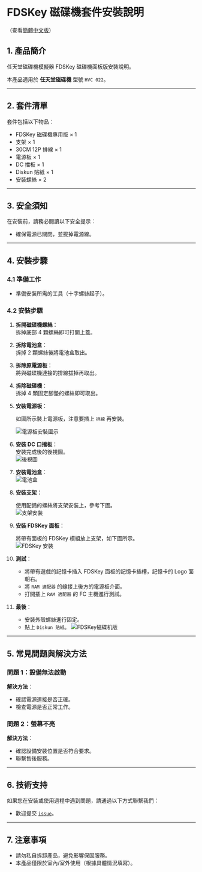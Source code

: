 # FDSKey 磁碟機套件安裝說明
（查看[簡體中文版](README.md)）

## 1. 產品簡介
任天堂磁碟機模擬器 FDSKey 磁碟機面板版安裝說明。

本產品適用於 **任天堂磁碟機** 型號 `HVC 022`。

---

## 2. 套件清單
套件包括以下物品：

- FDSKey 磁碟機專用版 × 1  
- 支架 × 1  
- 30CM 12P 排線 × 1  
- 電源板 × 1  
- DC 擋板 × 1  
- Diskun 貼紙 × 1  
- 安裝螺絲 × 2  

---

## 3. 安全須知
在安裝前，請務必閱讀以下安全提示：
- 確保電源已關閉，並拔掉電源線。

---

## 4. 安裝步驟

### 4.1 準備工作
- 準備安裝所需的工具（十字螺絲起子）。

### 4.2 安裝步驟
1. **拆開磁碟機螺絲**：  
   拆掉底部 4 顆螺絲即可打開上蓋。
   
2. **拆除電池盒**：  
   拆掉 2 顆螺絲後將電池盒取出。

3. **拆除原電源板**：  
   將與磁碟機連接的排線拔掉再取出。

4. **拆除磁碟機**：  
   拆掉 4 顆固定腳墊的螺絲即可取出。

5. **安裝電源板**：  

   如圖所示裝上電源板，注意要插上 `排線` 再安裝。

   ![電源板安裝圖示](./images/powerboard.jpg)

6. **安裝 DC 口擋板**：  
   安裝完成後的後視圖。  
   ![後視圖](./images/dc_back.jpg)

7. **安裝電池盒**：  
   ![電池盒](./images/battery.jpg)

8. **安裝支架**：  

   使用配備的螺絲將支架安裝上，參考下圖。  
   ![支架安裝](./images/stand.jpg)

9. **安裝 FDSKey 面板**：  

   將帶有面板的 FDSKey 模組放上支架，如下圖所示。  
   ![FDSKey 安裝](./images/stand.jpg)

10. **測試**：  

    - 將帶有遊戲的記憶卡插入 FDSKey 面板的記憶卡插槽，記憶卡的 Logo 面朝右。  
    - 將 `RAM 適配器` 的線接上後方的電源板介面。  
    - 打開插上 `RAM 適配器` 的 FC 主機進行測試。

11. **最後**：  
    - 安裝外殼螺絲進行固定。  
    - 貼上 `Diskun 貼紙`。
   ![FDSKey磁碟机版](./images/fdskey_disk_ver.jpg)
---

## 5. 常見問題與解決方法
### 問題 1：設備無法啟動  
**解決方法**：  
- 確認電源連接是否正確。  
- 檢查電源是否正常工作。

### 問題 2：螢幕不亮  
**解決方法**：  
- 確認設備安裝位置是否符合要求。  
- 聯繫售後服務。

---

## 6. 技術支持
如果您在安裝或使用過程中遇到問題，請通過以下方式聯繫我們：  
- 歡迎提交 [`issue`](https://github.com/retrodiy/fdskey-disk-ver/issues)。

---

## 7. 注意事項
- 請勿私自拆卸產品，避免影響保固服務。  
- 本產品僅限於室內/室外使用（根據具體情況填寫）。
